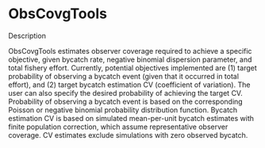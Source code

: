 ObsCovgTools
==============================================================

Description

ObsCovgTools estimates observer coverage required to achieve a specific
objective, given bycatch rate, negative binomial dispersion parameter, and
total fishery effort. Currently, potential objectives implemented are 
(1) target probability of observing a bycatch event (given that it occurred in 
total effort), and (2) target bycatch estimation CV (coefficient of variation). 
The user can also specify the desired probability of achieving the target CV. 
Probability of observing a bycatch event is based on the corresponding Poisson
or negative binomial probability distribution function. Bycatch estimation CV 
is based on simulated mean-per-unit bycatch estimates with finite population 
correction, which assume representative observer coverage. CV estimates exclude 
simulations with zero observed bycatch. 